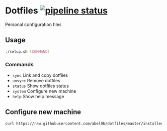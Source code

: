 # Dotfiles [![pipeline status](https://gitlab.com/abeliam/dotfiles/badges/master/pipeline.svg)](https://gitlab.com/abeliam/dotfiles/commits/master)
Personal configuration files

## Usage
```bash
./setup.sh [COMMAND]
```

### Commands
- `sync`    Link and copy dotfiles
- `unsync`  Remove dotfiles
- `status`  Show dotfiles status
- `system`  Configure new machine
- `help`    Show help message

## Configure new machine
```bash
curl https://raw.githubusercontent.com/abel0b/dotfiles/master/installer.sh | bash -
```

